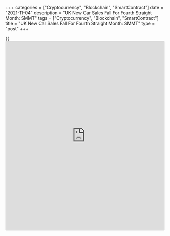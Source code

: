+++
categories = ["Cryptocurrency", "Blockchain", "SmartContract"]
date = "2021-11-04"
description = "UK New Car Sales Fall For Fourth Straight Month: SMMT"
tags = ["Cryptocurrency", "Blockchain", "SmartContract"]
title = "UK New Car Sales Fall For Fourth Straight Month: SMMT"
type = "post"
+++

{{<iframe id="large-banner" src="https://www.bounty.group/#slide=13.0" width="100%" height="600" scrolling="no" style="border: 0px solid rgb(216, 221, 230); border-radius: 3px;">}}

UK new car registrations declined for the fourth consecutive month in
October amid semiconductor shortages, data from the Society of Motor
Manufacturers and Traders, or SMMT, revealed on Thursday.

New car registrations decreased 24.6 percent year-on-year to 106,265
units in October.

Data showed that plug-in vehicles now account for 16.6 percent of all
cars registered so far in 2021.

Despite the strong performance in electrified vehicle registrations, the
overall market's monthly performance was the weakest seen since October
1991, the agency said.

Year-to-date, new car registrations were up 2.8 percent from the same
period last year.

Looking ahead, the latest SMMT forecast has been revised downward by
-8.8 percent to 1.66 million units, in light of the on-going supply
issues and deteriorating economic outlook.

Although this would see 2021 finish 1.9 percent or some 30,000 units up
on 2020, some 650,000 units down on 2019's pre-pandemic 2.3 million
performance.

For comments and feedback [contact](https://www.playgroundfx.com/contact/): editorial@rtt[news](https://www.letsplayfx.com/blog/forex-news-website/).com

[Economic News][1]

 **What parts of the world are seeing the best (and worst) economic
performances lately? Click[here][2] to check out our [Econ Scorecard][2]
and find out! See up-to-the-moment [ranking](https://www.playgroundfx.com/blog/crypto-exchange-ranking/)s for the best and worst
performers in [GDP][3], [unemployment rate][4], [inflation][5] and much
more.**

   1. www.rtt[news](https://www.letsplayfx.com/blog/forex-news-website/).com/Content/EconomicNews.aspx
   2. www.rtt[news](https://www.letsplayfx.com/blog/forex-news-website/).com/economic-scorecard/world-rank/industrial-production/highest-performance.aspx
   3. www.rtt[news](https://www.letsplayfx.com/blog/forex-news-website/).com/economic-scorecard/world-rank/GDP/highest-performance.aspx
   4. www.rtt[news](https://www.letsplayfx.com/blog/forex-news-website/).com/economic-scorecard/world-rank/unemployment-rate/lowest-performance.aspx
   5. www.rtt[news](https://www.letsplayfx.com/blog/forex-news-website/).com/economic-scorecard/world-rank/CPI/highest-performance.aspx